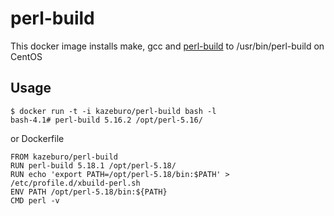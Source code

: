 # perl-build

This docker image installs make, gcc and [perl-build]() to /usr/bin/perl-build on CentOS

## Usage

```
$ docker run -t -i kazeburo/perl-build bash -l
bash-4.1# perl-build 5.16.2 /opt/perl-5.16/
```

or Dockerfile

```
FROM kazeburo/perl-build
RUN perl-build 5.18.1 /opt/perl-5.18/
RUN echo 'export PATH=/opt/perl-5.18/bin:$PATH' > /etc/profile.d/xbuild-perl.sh
ENV PATH /opt/perl-5.18/bin:${PATH}
CMD perl -v
```




